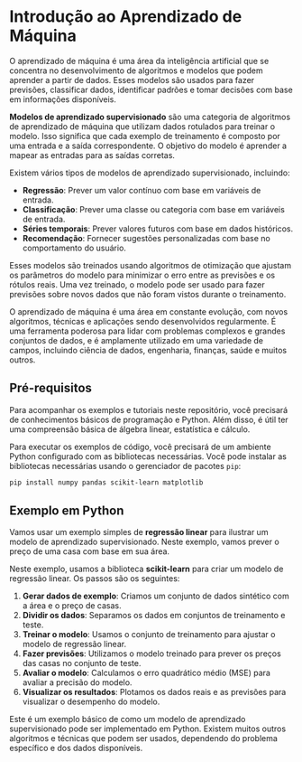 # Introdução ao Aprendizado de Máquina

O aprendizado de máquina é uma área da inteligência artificial que se concentra no desenvolvimento de algoritmos e modelos que podem aprender a partir de dados. Esses modelos são usados para fazer previsões, classificar dados, identificar padrões e tomar decisões com base em informações disponíveis.

**Modelos de aprendizado supervisionado** são uma categoria de algoritmos de aprendizado de máquina que utilizam dados rotulados para treinar o modelo. Isso significa que cada exemplo de treinamento é composto por uma entrada e a saída correspondente. O objetivo do modelo é aprender a mapear as entradas para as saídas corretas.

Existem vários tipos de modelos de aprendizado supervisionado, incluindo:

- **Regressão**: Prever um valor contínuo com base em variáveis de entrada.
- **Classificação**: Prever uma classe ou categoria com base em variáveis de entrada.
- **Séries temporais**: Prever valores futuros com base em dados históricos.
- **Recomendação**: Fornecer sugestões personalizadas com base no comportamento do usuário.

Esses modelos são treinados usando algoritmos de otimização que ajustam os parâmetros do modelo para minimizar o erro entre as previsões e os rótulos reais. Uma vez treinado, o modelo pode ser usado para fazer previsões sobre novos dados que não foram vistos durante o treinamento.

O aprendizado de máquina é uma área em constante evolução, com novos algoritmos, técnicas e aplicações sendo desenvolvidos regularmente. É uma ferramenta poderosa para lidar com problemas complexos e grandes conjuntos de dados, e é amplamente utilizado em uma variedade de campos, incluindo ciência de dados, engenharia, finanças, saúde e muitos outros.

## Pré-requisitos

Para acompanhar os exemplos e tutoriais neste repositório, você precisará de conhecimentos básicos de programação e Python. Além disso, é útil ter uma compreensão básica de álgebra linear, estatística e cálculo.

Para executar os exemplos de código, você precisará de um ambiente Python configurado com as bibliotecas necessárias. Você pode instalar as bibliotecas necessárias usando o gerenciador de pacotes `pip`:

```bash
pip install numpy pandas scikit-learn matplotlib
```

## Exemplo em Python

Vamos usar um exemplo simples de **regressão linear** para ilustrar um modelo de aprendizado supervisionado. Neste exemplo, vamos prever o preço de uma casa com base em sua área.

Neste exemplo, usamos a biblioteca **scikit-learn** para criar um modelo de regressão linear. Os passos são os seguintes:

1. **Gerar dados de exemplo**: Criamos um conjunto de dados sintético com a área e o preço de casas.
2. **Dividir os dados**: Separamos os dados em conjuntos de treinamento e teste.
3. **Treinar o modelo**: Usamos o conjunto de treinamento para ajustar o modelo de regressão linear.
4. **Fazer previsões**: Utilizamos o modelo treinado para prever os preços das casas no conjunto de teste.
5. **Avaliar o modelo**: Calculamos o erro quadrático médio (MSE) para avaliar a precisão do modelo.
6. **Visualizar os resultados**: Plotamos os dados reais e as previsões para visualizar o desempenho do modelo.

Este é um exemplo básico de como um modelo de aprendizado supervisionado pode ser implementado em Python. Existem muitos outros algoritmos e técnicas que podem ser usados, dependendo do problema específico e dos dados disponíveis.